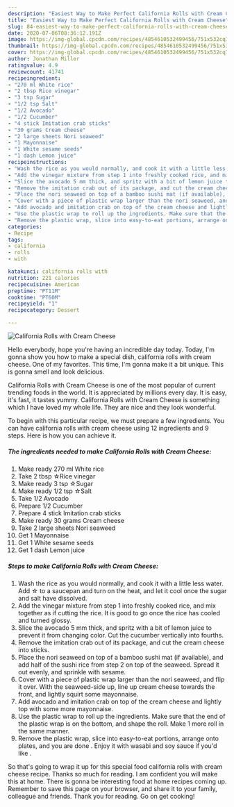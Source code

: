 ```yaml
---
description: "Easiest Way to Make Perfect California Rolls with Cream Cheese"
title: "Easiest Way to Make Perfect California Rolls with Cream Cheese"
slug: 84-easiest-way-to-make-perfect-california-rolls-with-cream-cheese
date: 2020-07-06T08:36:12.191Z
image: https://img-global.cpcdn.com/recipes/4854610532499456/751x532cq70/california-rolls-with-cream-cheese-recipe-main-photo.jpg
thumbnail: https://img-global.cpcdn.com/recipes/4854610532499456/751x532cq70/california-rolls-with-cream-cheese-recipe-main-photo.jpg
cover: https://img-global.cpcdn.com/recipes/4854610532499456/751x532cq70/california-rolls-with-cream-cheese-recipe-main-photo.jpg
author: Jonathan Miller
ratingvalue: 4.9
reviewcount: 41741
recipeingredient:
- "270 ml White rice"
- "2 tbsp Rice vinegar"
- "3 tsp Sugar"
- "1/2 tsp Salt"
- "1/2 Avocado"
- "1/2 Cucumber"
- "4 stick Imitation crab sticks"
- "30 grams Cream cheese"
- "2 large sheets Nori seaweed"
- "1 Mayonnaise"
- "1 White sesame seeds"
- "1 dash Lemon juice"
recipeinstructions:
- "Wash the rice as you would normally, and cook it with a little less water. Add ☆ to a saucepan and turn on the heat, and let it cool once the sugar and salt have dissolved."
- "Add the vinegar mixture from step 1 into freshly cooked rice, and mix together as if cutting the rice. It is good to go once the rice has cooled and turned glossy."
- "Slice the avocado 5 mm thick, and spritz with a bit of lemon juice to prevent it from changing color. Cut the cucumber vertically into fourths."
- "Remove the imitation crab out of its package, and cut the cream cheese into sticks."
- "Place the nori seaweed on top of a bamboo sushi mat (if available), and add half of the sushi rice from step 2 on top of the seaweed. Spread it out evenly, and sprinkle with sesame."
- "Cover with a piece of plastic wrap larger than the nori seaweed, and flip it over. With the seaweed-side up, line up cream cheese towards the front, and lightly squirt some mayonnaise."
- "Add avocado and imitation crab on top of the cream cheese and lightly top with some more mayonnaise."
- "Use the plastic wrap to roll up the ingredients. Make sure that the end of the plastic wrap is on the bottom, and shape the roll. Make 1 more roll in the same manner."
- "Remove the plastic wrap, slice into easy-to-eat portions, arrange onto plates, and you are done . Enjoy it with wasabi and soy sauce if you&#39;d like ."
categories:
- Recipe
tags:
- california
- rolls
- with

katakunci: california rolls with 
nutrition: 221 calories
recipecuisine: American
preptime: "PT11M"
cooktime: "PT60M"
recipeyield: "1"
recipecategory: Dessert

---
```



![California Rolls with Cream Cheese](https://img-global.cpcdn.com/recipes/4854610532499456/751x532cq70/california-rolls-with-cream-cheese-recipe-main-photo.jpg)

Hello everybody, hope you're having an incredible day today. Today, I'm gonna show you how to make a special dish, california rolls with cream cheese. One of my favorites. This time, I'm gonna make it a bit unique. This is gonna smell and look delicious.

California Rolls with Cream Cheese is one of the most popular of current trending foods in the world. It is appreciated by millions every day. It is easy, it's fast, it tastes yummy. California Rolls with Cream Cheese is something which I have loved my whole life. They are nice and they look wonderful.




To begin with this particular recipe, we must prepare a few ingredients. You can have california rolls with cream cheese using 12 ingredients and 9 steps. Here is how you can achieve it.

<!--inarticleads1-->

##### The ingredients needed to make California Rolls with Cream Cheese:

1. Make ready 270 ml White rice
1. Take 2 tbsp ☆Rice vinegar
1. Make ready 3 tsp ☆Sugar
1. Make ready 1/2 tsp ☆Salt
1. Take 1/2 Avocado
1. Prepare 1/2 Cucumber
1. Prepare 4 stick Imitation crab sticks
1. Make ready 30 grams Cream cheese
1. Take 2 large sheets Nori seaweed
1. Get 1 Mayonnaise
1. Get 1 White sesame seeds
1. Get 1 dash Lemon juice




<!--inarticleads2-->

##### Steps to make California Rolls with Cream Cheese:

1. Wash the rice as you would normally, and cook it with a little less water. Add ☆ to a saucepan and turn on the heat, and let it cool once the sugar and salt have dissolved.
1. Add the vinegar mixture from step 1 into freshly cooked rice, and mix together as if cutting the rice. It is good to go once the rice has cooled and turned glossy.
1. Slice the avocado 5 mm thick, and spritz with a bit of lemon juice to prevent it from changing color. Cut the cucumber vertically into fourths.
1. Remove the imitation crab out of its package, and cut the cream cheese into sticks.
1. Place the nori seaweed on top of a bamboo sushi mat (if available), and add half of the sushi rice from step 2 on top of the seaweed. Spread it out evenly, and sprinkle with sesame.
1. Cover with a piece of plastic wrap larger than the nori seaweed, and flip it over. With the seaweed-side up, line up cream cheese towards the front, and lightly squirt some mayonnaise.
1. Add avocado and imitation crab on top of the cream cheese and lightly top with some more mayonnaise.
1. Use the plastic wrap to roll up the ingredients. Make sure that the end of the plastic wrap is on the bottom, and shape the roll. Make 1 more roll in the same manner.
1. Remove the plastic wrap, slice into easy-to-eat portions, arrange onto plates, and you are done . Enjoy it with wasabi and soy sauce if you&#39;d like .




So that's going to wrap it up for this special food california rolls with cream cheese recipe. Thanks so much for reading. I am confident you will make this at home. There is gonna be interesting food at home recipes coming up. Remember to save this page on your browser, and share it to your family, colleague and friends. Thank you for reading. Go on get cooking!
